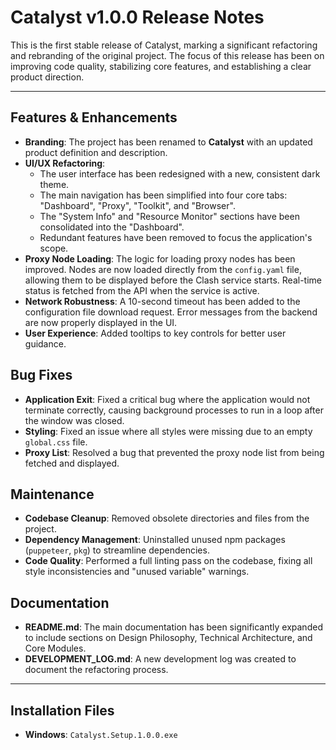 # Catalyst v1.0.0 Release Notes

This is the first stable release of Catalyst, marking a significant refactoring and rebranding of the original project. The focus of this release has been on improving code quality, stabilizing core features, and establishing a clear product direction.

---

## Features & Enhancements

- **Branding**: The project has been renamed to **Catalyst** with an updated product definition and description.
- **UI/UX Refactoring**:
    - The user interface has been redesigned with a new, consistent dark theme.
    - The main navigation has been simplified into four core tabs: "Dashboard", "Proxy", "Toolkit", and "Browser".
    - The "System Info" and "Resource Monitor" sections have been consolidated into the "Dashboard".
    - Redundant features have been removed to focus the application's scope.
- **Proxy Node Loading**: The logic for loading proxy nodes has been improved. Nodes are now loaded directly from the `config.yaml` file, allowing them to be displayed before the Clash service starts. Real-time status is fetched from the API when the service is active.
- **Network Robustness**: A 10-second timeout has been added to the configuration file download request. Error messages from the backend are now properly displayed in the UI.
- **User Experience**: Added tooltips to key controls for better user guidance.

## Bug Fixes

- **Application Exit**: Fixed a critical bug where the application would not terminate correctly, causing background processes to run in a loop after the window was closed.
- **Styling**: Fixed an issue where all styles were missing due to an empty `global.css` file.
- **Proxy List**: Resolved a bug that prevented the proxy node list from being fetched and displayed.

## Maintenance

- **Codebase Cleanup**: Removed obsolete directories and files from the project.
- **Dependency Management**: Uninstalled unused npm packages (`puppeteer`, `pkg`) to streamline dependencies.
- **Code Quality**: Performed a full linting pass on the codebase, fixing all style inconsistencies and "unused variable" warnings.

## Documentation

- **README.md**: The main documentation has been significantly expanded to include sections on Design Philosophy, Technical Architecture, and Core Modules.
- **DEVELOPMENT_LOG.md**: A new development log was created to document the refactoring process.

---

## Installation Files

- **Windows**: `Catalyst.Setup.1.0.0.exe` 